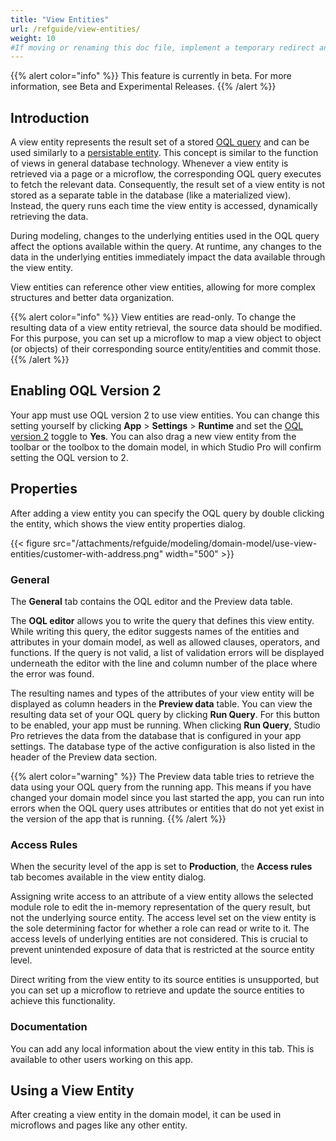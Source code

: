 ```yaml
---
title: "View Entities"
url: /refguide/view-entities/
weight: 10
#If moving or renaming this doc file, implement a temporary redirect and let the respective team know they should update the URL in the product. See Mapping to Products for more details.
---
```


{{% alert color="info" %}} This feature is currently in beta. For more information, see Beta and Experimental Releases. {{% /alert %}}

## Introduction

A view entity represents the result set of a stored [OQL query](/refguide/oql/) and can be used similarly to a [persistable entity](/refguide/persistability/#persistable). This concept is similar to the function of views in general database technology. Whenever a view entity is retrieved via a page or a microflow, the corresponding OQL query executes to fetch the relevant data. Consequently, the result set of a view entity is not stored as a separate table in the database (like a materialized view). Instead, the query runs each time the view entity is accessed, dynamically retrieving the data.

During modeling, changes to the underlying entities used in the OQL query affect the options available within the query. At runtime, any changes to the data in the underlying entities immediately impact the data available through the view entity.

View entities can reference other view entities, allowing for more complex structures and better data organization. 

{{% alert color="info" %}} View entities are read-only. To change the resulting data of a view entity retrieval, the source data should be modified. For this purpose, you can set up a microflow to map a view object to object (or objects) of their corresponding source entity/entities and commit those. {{% /alert %}}

## Enabling OQL Version 2 

Your app must use OQL version 2 to use view entities. You can change this setting yourself by clicking **App** > **Settings** > **Runtime** and set the [OQL version 2](/refguide/app-settings/#oql-version-2) toggle to **Yes**. You can also drag a new view entity from the toolbar or the toolbox to the domain model, in which Studio Pro will confirm setting the OQL version to 2. 

## Properties 

After adding a view entity you can specify the OQL query by double clicking the entity, which shows the view entity properties dialog.

{{< figure src="/attachments/refguide/modeling/domain-model/use-view-entities/customer-with-address.png" width="500" >}}

### General

The **General** tab contains the OQL editor and the Preview data table.

The **OQL editor** allows you to write the query that defines this view entity. While writing this query, the editor suggests names of the entities and attributes in your domain model, as well as allowed clauses, operators, and functions. If the query is not valid, a list of validation errors will be displayed underneath the editor with the line and column number of the place where the error was found.

The resulting names and types of the attributes of your view entity will be displayed as column headers in the **Preview data** table. You can view the resulting data set of your OQL query by clicking **Run Query**. For this button to be enabled, your app must be running. When clicking **Run Query**, Studio Pro retrieves the data from the database that is configured in your app settings. The database type of the active configuration is also listed in the header of the Preview data section.

{{% alert color="warning" %}}
The Preview data table tries to retrieve the data using your OQL query from the running app. This means if you have changed your domain model since you last started the app, you can run into errors when the OQL query uses attributes or entities that do not yet exist in the version of the app that is running.
{{% /alert %}}

### Access Rules

When the security level of the app is set to **Production**, the **Access rules** tab becomes available in the view entity dialog.

Assigning write access to an attribute of a view entity allows the selected module role to edit the in-memory representation of the query result, but not the underlying source entity. The access level set on the view entity is the sole determining factor for whether a role can read or write to it. The access levels of underlying entities are not considered. This is crucial to prevent unintended exposure of data that is restricted at the source entity level.

Direct writing from the view entity to its source entities is unsupported, but you can set up a microflow to retrieve and update the source entities to achieve this functionality.

### Documentation

You can add any local information about the view entity in this tab. This is available to other users working on this app.

## Using a View Entity

After creating a view entity in the domain model, it can be used in microflows and pages like any other entity.
